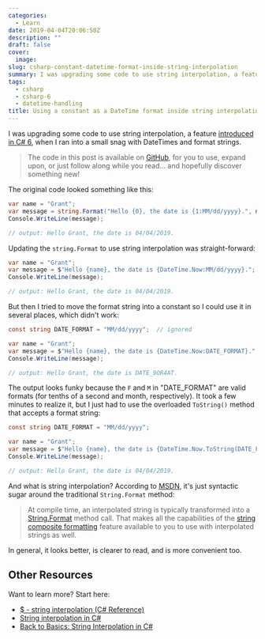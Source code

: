 ```yaml
---
categories:
  - Learn
date: 2019-04-04T20:06:50Z
description: ""
draft: false
cover:
  image:
slug: csharp-constant-datetime-format-inside-string-interpolation
summary: I was upgrading some code to use string interpolation, a feature introduced in C# 6, when I ran into a small snag with DateTimes and a format string stored as a constant.
tags:
  - csharp
  - csharp-6
  - datetime-handling
title: Using a constant as a DateTime format inside string interpolation
---
```

I was upgrading some code to use string interpolation, a feature [introduced in C# 6](https://docs.microsoft.com/en-us/dotnet/csharp/whats-new/csharp-6#string-interpolation), when I ran into a small snag with DateTimes and format strings.

> The code in this post is available on <a href="https://github.com/grantwinney/CSharpDotNetExamples/tree/master/C%23%2006/ConstantDateTimeFormatInStringInterpolation">GitHub</a>, for you to use, expand upon, or just follow along while you read... and hopefully discover something new!

The original code looked something like this:

```csharp
var name = "Grant";
var message = string.Format("Hello {0}, the date is {1:MM/dd/yyyy}.", name, DateTime.Now);
Console.WriteLine(message);

// output: Hello Grant, the date is 04/04/2019.
```

Updating the `string.Format` to use string interpolation was straight-forward:

```csharp
var name = "Grant";
var message = $"Hello {name}, the date is {DateTime.Now:MM/dd/yyyy}.";
Console.WriteLine(message);

// output: Hello Grant, the date is 04/04/2019.
```

But then I tried to move the format string into a constant so I could use it in several places, which didn't work:

```csharp
const string DATE_FORMAT = "MM/dd/yyyy";  // ignored

var name = "Grant";
var message = $"Hello {name}, the date is {DateTime.Now:DATE_FORMAT}.";
Console.WriteLine(message);

// output: Hello Grant, the date is DATE_9OR4AT.
```

The output looks funky because the `F` and `M` in "DATE_FORMAT" are valid formats (for tenths of a second and month, respectively). It took a few minutes to realize it, but I just had to use the overloaded `ToString()` method that accepts a format string:

```csharp
const string DATE_FORMAT = "MM/dd/yyyy";

var name = "Grant";
var message = $"Hello {name}, the date is {DateTime.Now.ToString(DATE_FORMAT)}.";
Console.WriteLine(message);

// output: Hello Grant, the date is 04/04/2019.
```

And what is string interpolation? According to [MSDN](https://docs.microsoft.com/en-us/dotnet/csharp/tutorials/string-interpolation), it's just syntactic sugar around the traditional `String.Format` method:

> At compile time, an interpolated string is typically transformed into a [String.Format](https://docs.microsoft.com/en-us/dotnet/api/system.string.format) method call. That makes all the capabilities of the [string composite formatting](https://docs.microsoft.com/en-us/dotnet/standard/base-types/composite-formatting) feature available to you to use with interpolated strings as well.

In general, it looks better, is clearer to read, and is more convenient too.

## Other Resources

Want to learn more? Start here:

- [$ - string interpolation (C# Reference)](https://docs.microsoft.com/en-us/dotnet/csharp/language-reference/tokens/interpolated)
- [String interpolation in C#](https://docs.microsoft.com/en-us/dotnet/csharp/tutorials/string-interpolation)
- [Back to Basics: String Interpolation in C#](https://weblog.west-wind.com/posts/2016/Dec/27/Back-to-Basics-String-Interpolation-in-C)
